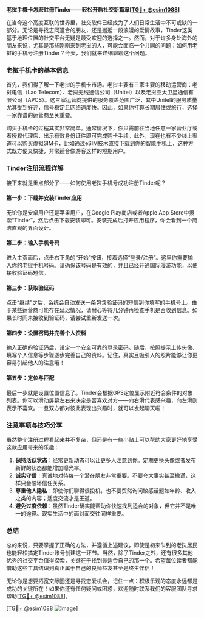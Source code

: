 **老挝手機卡怎麽註冊Tinder——轻松开启社交新篇章[[TG💪+ @esim1088](https://t.me/s/esim1088)]**

在当今这个高度互联的世界里，社交软件已经成为了人们日常生活中不可或缺的一部分。无论是寻找志同道合的朋友，还是邂逅一段浪漫的爱情故事，Tinder这类基于地理位置的社交平台无疑是最受欢迎的选择之一。然而，对于许多身处海外的朋友来说，尤其是那些刚刚来到老挝的人，可能会面临一个共同的问题：如何用老挝的手机号注册Tinder？今天，我们就来详细聊聊这个问题。

### 老挝手机卡的基本信息

首先，我们得了解一下老挝的手机卡市场。老挝主要有三家主要的移动运营商：老挝电信（Lao Telecom）、老挝无线通信公司（Unitel）以及老挝亚太卫星通信有限公司（APCS）。这三家运营商提供的服务覆盖范围广泛，其中Unitel的服务质量尤其受到好评，信号稳定且网络速度快。因此，如果你打算长期居住或旅行，选择一家靠谱的运营商至关重要。

购买手机卡的过程其实非常简单。通常情况下，你只需前往当地任意一家营业厅或者授权代理店，出示有效身份证件即可完成购卡手续。此外，现在也有不少线上渠道可以购买虚拟SIM卡，比如通过eSIM技术直接下载到你的智能手机上，这种方式既方便又快捷，非常适合像游客这样的短期用户。

### Tinder注册流程详解

接下来就是重点部分了——如何使用老挝手机号成功注册Tinder呢？

#### 第一步：下载并安装Tinder应用
无论你是安卓用户还是苹果用户，在Google Play商店或者Apple App Store中搜索“Tinder”，然后点击下载安装即可。安装完成后打开应用程序，你会看到一个简洁直观的界面设计。

#### 第二步：输入手机号码
进入主页面后，点击右下角的“开始”按钮，接着选择“登录/注册”。这里你需要输入你的老挝手机号码。请确保该号码是有效的，并且已经开通国际漫游功能，以便接收验证码短信。

#### 第三步：获取验证码
点击“继续”之后，系统会自动发送一条包含验证码的短信到你填写的手机号上。由于某些运营商可能存在延迟情况，请耐心等待几分钟再检查手机是否收到信息。如果长时间未接收到验证码，请尝试重新发送一次。

#### 第四步：设置密码并完善个人资料
输入正确的验证码后，设定一个安全可靠的登录密码。随后，按照提示上传头像、填写个人信息等步骤逐步完善自己的资料。记住，真实且吸引人的照片能够让你更容易引起他人的注意哦！

#### 第五步：定位与匹配
最后一步就是设置位置信息了。Tinder会根据GPS定位显示附近符合条件的对象列表。你可以滑动屏幕左右来决定是否喜欢对方——向右滑代表感兴趣，向左滑则表示不喜欢。一旦双方都对彼此表现出兴趣时，就可以发起聊天啦！

### 注意事项与技巧分享

虽然整个注册过程看起来并不复杂，但还是有一些小贴士可以帮助大家更好地享受这款应用带来的乐趣：

1. **保持活跃状态**：经常更新动态可以让更多人注意到你。定期更换头像或者发布新鲜的状态都能增加曝光率。
2. **诚实守信**：真诚地对待每一个潜在朋友非常重要。不要夸大事实甚至撒谎，这样只会破坏信任关系。
3. **尊重他人隐私**：即使你们聊得很投机，也不要贸然询问敏感话题如年龄、收入之类的内容；适度交流才是王道。
4. **避免过度依赖**：虽然Tinder确实能帮助你快速找到适合的对象，但它并不是唯一的途径。现实生活中的面对面交往同样重要。

### 总结

总的来说，只要掌握了正确的方法，并遵循上述建议，即使是初来乍到的老挝居民也能轻松搞定Tinder账号创建这一环节。当然，除了Tinder之外，还有很多其他优秀的社交平台值得探索，关键在于找到最适合自己的那一个。希望每位读者都能借助这些工具结识到真正属于自己的良师益友甚至是终生伴侣！

无论你是想要拓宽交际圈还是寻找恋爱机会，记住一点：积极乐观的态度永远都是成功的关键所在！如果你还有任何疑问或困惑，欢迎随时联系我们的客服团队寻求帮助[[TG💪+ @esim1088](https://t.me/s/esim1088)]。

[[TG💪+ @esim1088](https://t.me/s/esim1088) ![Image](https://i.postimg.cc/4NQfJmqS/Snipaste-2025-05-13-00-14-12.png)]